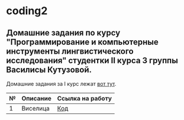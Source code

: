 # coding2
## Домашние задания по курсу "Программирование и компьютерные инструменты лингвистического исследования" студентки II курса 3 группы Василисы Кутузовой.

Домашние задания за I курс лежат [вот тут](https://github.com/dotsanddashes/programming).

№|Описание|Ссылка на работу
---|---|---
1|Виселица|[Код](https://github.com/dotsanddashes/coding2/tree/master/hw1)
